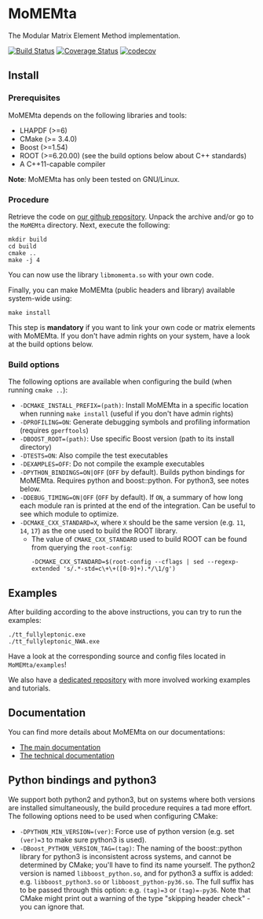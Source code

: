 # MoMEMta

The Modular Matrix Element Method implementation.

[![Build Status](https://travis-ci.org/MoMEMta/MoMEMta.svg?branch=master)](https://travis-ci.org/MoMEMta/MoMEMta) [![Coverage Status](https://coveralls.io/repos/github/MoMEMta/MoMEMta/badge.svg?branch=master)](https://coveralls.io/github/MoMEMta/MoMEMta?branch=master) [![codecov](https://codecov.io/gh/MoMEMta/MoMEMta/branch/master/graph/badge.svg)](https://codecov.io/gh/MoMEMta/MoMEMta)

## Install


### Prerequisites

MoMEMta depends on the following libraries and tools:
   * LHAPDF (>=6)
   * CMake (>= 3.4.0)
   * Boost (>=1.54)
   * ROOT (>=6.20.00) (see the build options below about C++ standards)
   * A C++11-capable compiler

**Note**: MoMEMta has only been tested on GNU/Linux.

### Procedure

Retrieve the code on [our github repository](https://github.com/MoMEMta/MoMEMta/releases). Unpack the
archive and/or go to the `MoMEMta` directory. Next, execute the following:
```
mkdir build
cd build
cmake ..
make -j 4
```
You can now use the library `libmomemta.so` with your own code.

Finally, you can make MoMEMta (public headers and library) available system-wide using:
```
make install
```
This step is **mandatory** if you want to link your own code or matrix elements with MoMEMta. If you don't have
admin rights on your system, have a look at the build options below.

### Build options

The following options are available when configuring the build (when running `cmake ..`):
   * `-DCMAKE_INSTALL_PREFIX=(path)`: Install MoMEMta in a specific location when running `make install` (useful if you don't have admin rights)
   * `-DPROFILING=ON`: Generate debugging symbols and profiling information (requires `gperftools`)
   * `-DBOOST_ROOT=(path)`: Use specific Boost version (path to its install directory)
   * `-DTESTS=ON`: Also compile the test executables
   * `-DEXAMPLES=OFF`: Do not compile the example executables
   * `-DPYTHON_BINDINGS=ON|OFF` (`OFF` by default). Builds python bindings for MoMEMta. Requires python and boost::python. For python3, see notes below.
   * `-DDEBUG_TIMING=ON|OFF` (`OFF` by default). If `ON`, a summary of how long each module ran is printed at the end of the integration. Can be useful to see which module to optimize.
   * `-DCMAKE_CXX_STANDARD=X`, where `X` should be the same version (e.g. `11`, `14`, `17`) as the one used to build the ROOT library.
      - The value of `CMAKE_CXX_STANDARD` used to build ROOT can be found from querying the `root-config`:
         ```
         -DCMAKE_CXX_STANDARD=$(root-config --cflags | sed --regexp-extended 's/.*-std=c\+\+([0-9]+).*/\1/g')
         ```

## Examples

After building according to the above instructions, you can try to run the examples:
```
./tt_fullyleptonic.exe
./tt_fullyleptonic_NWA.exe
```
Have a look at the corresponding source and config files located in `MoMEMta/examples`! 

We also have a [dedicated repository](https://github.com/MoMEMta/Tutorials) with more involved working examples and tutorials.

## Documentation

You can find more details about MoMEMta on our documentations:

 - [The main documentation](https://momemta.github.io)
 - [The technical documentation](https://momemta.github.io/MoMEMta/)

## Python bindings and python3

We support both python2 and python3, but on systems where both versions are installed simultaneously, the build procedure requires a tad more effort.
The following options need to be used when configuring CMake:
   * `-DPYTHON_MIN_VERSION=(ver)`: Force use of python version (e.g. set `(ver)=3` to make sure python3 is used).
   * `-DBoost_PYTHON_VERSION_TAG=(tag)`: The naming of the boost::python library for python3 is inconsistent across systems, and cannot be determined by CMake; you'll have to find its name yourself. The python2 version is named `libboost_python.so`, and for python3 a suffix is added: e.g. `libboost_python3.so` or `libboost_python-py36.so`. The full suffix has to be passed through this option: e.g. `(tag)=3` or `(tag)=-py36`.
Note that CMake might print out a warning of the type "skipping header check" - you can ignore that.
